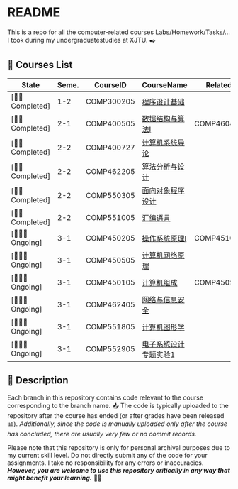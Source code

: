# README

This is a repo for all the computer-related courses Labs/Homework/Tasks/... I took during my undergraduatestudies at XJTU. ✒️

## 👀 Courses List

|State|Seme.|CourseID|CourseName|Related|
|---|---|---|---|---|
|[👌🏻Completed]|1-2|COMP300205|[程序设计基础](https://github.com/rouge3877/XJTU-Courses-Code/tree/COMP300205)||
|[👌🏻Completed]|2-1|COMP400505|[数据结构与算法I](https://github.com/rouge3877/XJTU-Courses-Code/tree/COMP400505)|COMP460405|
|[👌🏻Completed]|2-2|COMP400727|[计算机系统导论](https://github.com/rouge3877/XJTU-Courses-Code/tree/COMP400727)||
|[👌🏻Completed]|2-2|COMP462205|[算法分析与设计](https://github.com/rouge3877/XJTU-Courses-Code/tree/COMP462205)||
|[👌🏻Completed]|2-2|COMP550305|[面向对象程序设计](https://github.com/rouge3877/XJTU-Courses-Code/tree/COMP550305)||
|[👌🏻Completed]|2-2|COMP551005|[汇编语言](https://github.com/rouge3877/XJTU-Courses-Code/tree/COMP551005)||
|[🧑🏻‍💻Ongoing]|3-1|COMP450205|[操作系统原理I](https://github.com/rouge3877/XJTU-Courses-Code/tree/COMP450205)|COMP451005|
|[🧑🏻‍💻Ongoing]|3-1|COMP450505|[计算机网络原理](https://github.com/rouge3877/XJTU-Courses-Code/tree/COMP450505)||
|[🧑🏻‍💻Ongoing]|3-1|COMP450105|[计算机组成](https://github.com/rouge3877/XJTU-Courses-Code/tree/COMP450105)|COMP450905|
|[🧑🏻‍💻Ongoing]|3-1|COMP462405|[网络与信息安全](https://github.com/rouge3877/XJTU-Courses-Code/tree/COMP462405)||
|[🧑🏻‍💻Ongoing]|3-1|COMP551805|[计算机图形学](https://github.com/rouge3877/XJTU-Courses-Code/tree/COMP551805)||
|[🧑🏻‍💻Ongoing]|3-1|COMP552905|[电子系统设计专题实验1](https://github.com/rouge3877/XJTU-Courses-Code/tree/COMP552905)||


## 👋 Description
Each branch in this repository contains code relevant to the course corresponding to the branch name. 📥 The code is typically uploaded to the repository after the course has ended (or after grades have been released 📊). *Additionally, since the code is manually uploaded only after the course has concluded, there are usually very few or no commit records.*

Please note that this repository is only for personal archival purposes due to my current skill level. Do not directly submit any of the code for your assignments. I take no responsibility for any errors or inaccuracies. ***However, you are welcome to use this repository critically in any way that might benefit your learning.*** 💪🏼